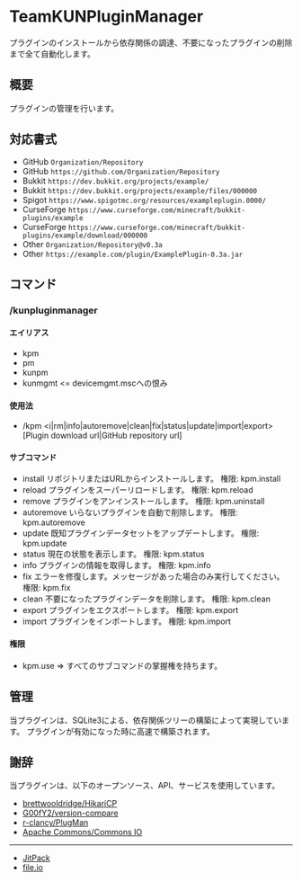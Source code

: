 # TeamKUNPluginManager

プラグインのインストールから依存関係の調達、不要になったプラグインの削除まで全て自動化します。

## 概要

プラグインの管理を行います。

## 対応書式

+ GitHub `Organization/Repository`
+ GitHub `https://github.com/Organization/Repository`
+ Bukkit `https://dev.bukkit.org/projects/example/`
+ Bukkit `https://dev.bukkit.org/projects/example/files/000000`
+ Spigot `https://www.spigotmc.org/resources/exampleplugin.0000/`
+ CurseForge `https://www.curseforge.com/minecraft/bukkit-plugins/example`
+ CurseForge `https://www.curseforge.com/minecraft/bukkit-plugins/example/download/000000`
+ Other `Organization/Repository@v0.3a`
+ Other `https://example.com/plugin/ExamplePlugin-0.3a.jar`

## コマンド

### /kunpluginmanager

#### エイリアス

+ kpm
+ pm
+ kunpm
+ kunmgmt <= devicemgmt.mscへの恨み

#### 使用法

+ /kpm \<i|rm|info|autoremove|clean|fix|status|update|import|export\> \[Plugin download url|GitHub repository url\]

#### サブコマンド

+ install リポジトリまたはURLからインストールします。 権限: kpm.install
+ reload プラグインをスーパーリロードします。 権限: kpm.reload
+ remove プラグインをアンインストールします。 権限: kpm.uninstall
+ autoremove いらないプラグインを自動で削除します。 権限: kpm.autoremove
+ update 既知プラグインデータセットをアップデートします。 権限: kpm.update
+ status 現在の状態を表示します。 権限: kpm.status
+ info プラグインの情報を取得します。 権限: kpm.info
+ fix エラーを修復します。メッセージがあった場合のみ実行してください。 権限: kpm.fix
+ clean 不要になったプラグインデータを削除します。 権限: kpm.clean
+ export プラグインをエクスポートします。 権限: kpm.export
+ import プラグインをインポートします。 権限: kpm.import

#### 権限

+ kpm.use => すべてのサブコマンドの掌握権を持ちます。

## 管理

当プラグインは、SQLite3による、依存関係ツリーの構築によって実現しています。 プラグインが有効になった時に高速で構築されます。

## 謝辞

当プラグインは、以下のオープンソース、API、サービスを使用しています。

+ [brettwooldridge/HikariCP](https://github.com/brettwooldridge/HikariCP)
+ [G00fY2/version-compare](https://github.com/G00fY2/version-compare)
+ [r-clancy/PlugMan](https://github.com/r-clancy/PlugMan)
+ [Apache Commons/Commons IO](https://commons.apache.org/proper/commons-io/)

---

+ [JitPack](https://jitpack.io/)
+ [file.io](https://file.io/)
